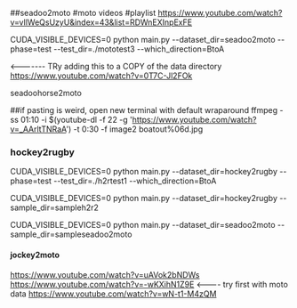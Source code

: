 

##seadoo2moto
#moto videos
#playlist https://www.youtube.com/watch?v=vIlWeQsUzyU&index=43&list=RDWnEXInpExFE

CUDA_VISIBLE_DEVICES=0 python main.py --dataset_dir=seadoo2moto --phase=test --test_dir=./mototest3 --which_direction=BtoA


<------- TRy adding this to a COPY of the data directory
https://www.youtube.com/watch?v=0T7C-Jl2FOk

seadoohorse2moto

##if pasting is weird, open new terminal with default wraparound
ffmpeg -ss 01:10 -i $(youtube-dl -f 22 -g 'https://www.youtube.com/watch?v=_AArltTNRaA') -t 0:30 -f image2 boatout%06d.jpg


### hockey2rugby
CUDA_VISIBLE_DEVICES=0 python main.py --dataset_dir=hockey2rugby --phase=test --test_dir=./h2rtest1 --which_direction=BtoA

CUDA_VISIBLE_DEVICES=0 python main.py --dataset_dir=hockey2rugby --sample_dir=sampleh2r2

 CUDA_VISIBLE_DEVICES=0 python main.py --dataset_dir=seadoo2moto --sample_dir=sampleseadoo2moto




 ####  jockey2moto

 https://www.youtube.com/watch?v=uAVok2bNDWs
 https://www.youtube.com/watch?v=-wKXihN1Z9E   <---- try first with moto data
 https://www.youtube.com/watch?v=wN-t1-M4zQM